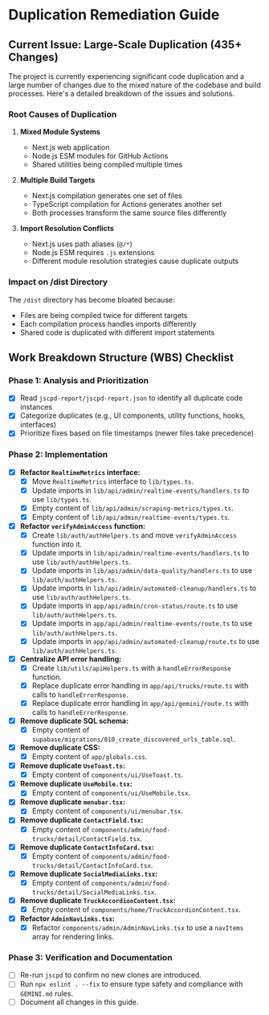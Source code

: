 # Duplication Remediation Guide

## Current Issue: Large-Scale Duplication (435+ Changes)

The project is currently experiencing significant code duplication and a large number of changes due to the mixed nature of the codebase and build processes. Here's a detailed breakdown of the issues and solutions.

### Root Causes of Duplication

1. **Mixed Module Systems**
   - Next.js web application
   - Node.js ESM modules for GitHub Actions
   - Shared utilities being compiled multiple times

2. **Multiple Build Targets**
   - Next.js compilation generates one set of files
   - TypeScript compilation for Actions generates another set
   - Both processes transform the same source files differently

3. **Import Resolution Conflicts**
   - Next.js uses path aliases (`@/*`)
   - Node.js ESM requires `.js` extensions
   - Different module resolution strategies cause duplicate outputs

### Impact on /dist Directory

The `/dist` directory has become bloated because:
- Files are being compiled twice for different targets
- Each compilation process handles imports differently
- Shared code is duplicated with different import statements

## Work Breakdown Structure (WBS) Checklist

### Phase 1: Analysis and Prioritization
- [x] Read `jscpd-report/jscpd-report.json` to identify all duplicate code instances
- [x] Categorize duplicates (e.g., UI components, utility functions, hooks, interfaces)
- [x] Prioritize fixes based on file timestamps (newer files take precedence)

### Phase 2: Implementation
- [x] **Refactor `RealtimeMetrics` interface:**
  - [x] Move `RealtimeMetrics` interface to `lib/types.ts`.
  - [x] Update imports in `lib/api/admin/realtime-events/handlers.ts` to use `lib/types.ts`.
  - [x] Empty content of `lib/api/admin/scraping-metrics/types.ts`.
  - [x] Empty content of `lib/api/admin/realtime-events/types.ts`.
- [x] **Refactor `verifyAdminAccess` function:**
  - [x] Create `lib/auth/authHelpers.ts` and move `verifyAdminAccess` function into it.
  - [x] Update imports in `lib/api/admin/realtime-events/handlers.ts` to use `lib/auth/authHelpers.ts`.
  - [x] Update imports in `lib/api/admin/data-quality/handlers.ts` to use `lib/auth/authHelpers.ts`.
  - [x] Update imports in `lib/api/admin/automated-cleanup/handlers.ts` to use `lib/auth/authHelpers.ts`.
  - [x] Update imports in `app/api/admin/cron-status/route.ts` to use `lib/auth/authHelpers.ts`.
  - [x] Update imports in `app/api/admin/realtime-events/route.ts` to use `lib/auth/authHelpers.ts`.
  - [x] Update imports in `app/api/admin/automated-cleanup/route.ts` to use `lib/auth/authHelpers.ts`.
- [x] **Centralize API error handling:**
  - [x] Create `lib/utils/apiHelpers.ts` with a `handleErrorResponse` function.
  - [x] Replace duplicate error handling in `app/api/trucks/route.ts` with calls to `handleErrorResponse`.
  - [x] Replace duplicate error handling in `app/api/gemini/route.ts` with calls to `handleErrorResponse`.
- [x] **Remove duplicate SQL schema:**
  - [x] Empty content of `supabase/migrations/010_create_discovered_urls_table.sql`.
- [x] **Remove duplicate CSS:**
  - [x] Empty content of `app/globals.css`.
- [x] **Remove duplicate `UseToast.ts`:**
  - [x] Empty content of `components/ui/UseToast.ts`.
- [x] **Remove duplicate `UseMobile.tsx`:**
  - [x] Empty content of `components/ui/UseMobile.tsx`.
- [x] **Remove duplicate `menubar.tsx`:**
  - [x] Empty content of `components/ui/menubar.tsx`.
- [x] **Remove duplicate `ContactField.tsx`:**
  - [x] Empty content of `components/admin/food-trucks/detail/ContactField.tsx`.
- [x] **Remove duplicate `ContactInfoCard.tsx`:**
  - [x] Empty content of `components/admin/food-trucks/detail/ContactInfoCard.tsx`.
- [x] **Remove duplicate `SocialMediaLinks.tsx`:**
  - [x] Empty content of `components/admin/food-trucks/detail/SocialMediaLinks.tsx`.
- [x] **Remove duplicate `TruckAccordionContent.tsx`:**
  - [x] Empty content of `components/home/TruckAccordionContent.tsx`.
- [x] **Refactor `AdminNavLinks.tsx`:**
  - [x] Refactor `components/admin/AdminNavLinks.tsx` to use a `navItems` array for rendering links.

### Phase 3: Verification and Documentation
- [ ] Re-run `jscpd` to confirm no new clones are introduced.
- [ ] Run `npx eslint . --fix` to ensure type safety and compliance with `GEMINI.md` rules.
- [ ] Document all changes in this guide.